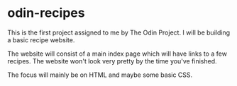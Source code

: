 # odin-recipes

This is the first project assigned to me by The Odin Project. I will be building a basic recipe
website.

The website will consist of a main index page which will have links to a few recipes. The website
won't look very pretty by the time you've finished.

The focus will mainly be on HTML and maybe some basic CSS.

